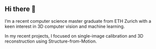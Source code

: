 ## Hi there 👋

I’m a recent computer science master graduate from ETH Zurich with a keen interest in 3D computer vision and machine learning.

In my recent projects, I focused on single-image calibration and 3D reconstruction using Structure-from-Motion. 

<!--
**veichta/veichta** is a ✨ _special_ ✨ repository because its `README.md` (this file) appears on your GitHub profile.

Here are some ideas to get you started:

- 🔭 I’m currently working on ...
- 🌱 I’m currently learning ...
- 👯 I’m looking to collaborate on ...
- 🤔 I’m looking for help with ...
- 💬 Ask me about ...
- 📫 How to reach me: ...
- 😄 Pronouns: ...
- ⚡ Fun fact: ...
-->
